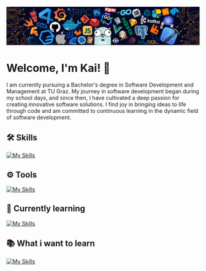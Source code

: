 
![Logo](Wallpaper/Banner.png)

# Welcome, I'm Kai! 👋
I am currently pursuing a Bachelor's degree in Software Development and Management at TU Graz. My journey in software development began during my school days, and since then, I have cultivated a deep passion for creating innovative software solutions. I find joy in bringing ideas to life through code and am committed to continuous learning in the dynamic field of software development.


## 🛠 Skills
[![My Skills](https://skillicons.dev/icons?i=java,c,python,postgres)](https://skillicons.dev)

## ⚙️ Tools
[![My Skills](https://skillicons.dev/icons?i=discord,github,vscode,idea,git,docker,notion)](https://skillicons.dev)

## 🧠 Currently learning
[![My Skills](https://skillicons.dev/icons?i=java,js)](https://skillicons.dev)

## 📚 What i want to learn
[![My Skills](https://skillicons.dev/icons?i=js,nodejs)](https://skillicons.dev)
